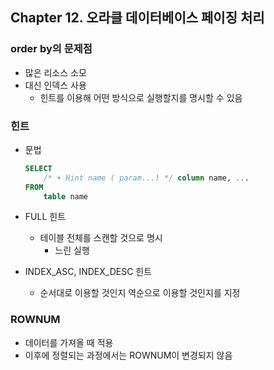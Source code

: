 ## Chapter 12. 오라클 데이터베이스 페이징 처리

### order by의 문제점

- 많은 리소스 소모
- 대신 인덱스 사용
    - 힌트를 이용해 어떤 방식으로 실행할지를 명시할 수 있음

### 힌트

- 문법
    
    ```sql
    SELECT
    	/* + Hint name ( param...) */ column name, ...
    FROM
    	table name
    ```
    
- FULL 힌트
    - 테이블 전체를 스캔할 것으로 명시
        - 느린 실행
- INDEX_ASC, INDEX_DESC 힌트
    - 순서대로 이용할 것인지 역순으로 이용할 것인지를 지정

### ROWNUM

- 데이터를 가져올 때 적용
- 이후에 정렬되는 과정에서는 ROWNUM이 변경되지 않음